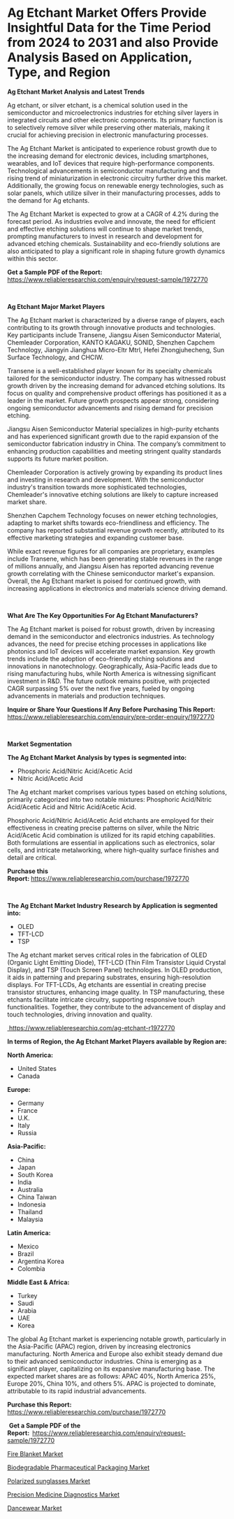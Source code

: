 <p><h1>Ag Etchant Market Offers Provide Insightful Data for the Time Period from 2024 to 2031 and also Provide Analysis Based on Application, Type, and Region</h1></p><p><strong>Ag Etchant Market Analysis and Latest Trends</strong></p>
<p><p>Ag etchant, or silver etchant, is a chemical solution used in the semiconductor and microelectronics industries for etching silver layers in integrated circuits and other electronic components. Its primary function is to selectively remove silver while preserving other materials, making it crucial for achieving precision in electronic manufacturing processes.</p><p>The Ag Etchant Market is anticipated to experience robust growth due to the increasing demand for electronic devices, including smartphones, wearables, and IoT devices that require high-performance components. Technological advancements in semiconductor manufacturing and the rising trend of miniaturization in electronic circuitry further drive this market. Additionally, the growing focus on renewable energy technologies, such as solar panels, which utilize silver in their manufacturing processes, adds to the demand for Ag etchants.</p><p>The Ag Etchant Market is expected to grow at a CAGR of 4.2% during the forecast period. As industries evolve and innovate, the need for efficient and effective etching solutions will continue to shape market trends, prompting manufacturers to invest in research and development for advanced etching chemicals. Sustainability and eco-friendly solutions are also anticipated to play a significant role in shaping future growth dynamics within this sector.</p></p>
<p><strong>Get a Sample PDF of the Report:&nbsp;</strong> <a href="https://www.reliableresearchiq.com/enquiry/request-sample/1972770?utm_campaign=120&utm_medium=2&utm_source=Github&utm_content=ia&utm_term=14112024&utm_id=ag-etchant">https://www.reliableresearchiq.com/enquiry/request-sample/1972770</a></p>
<p>&nbsp;</p>
<p><strong>Ag Etchant Major Market Players</strong></p>
<p><p>The Ag Etchant market is characterized by a diverse range of players, each contributing to its growth through innovative products and technologies. Key participants include Transene, Jiangsu Aisen Semiconductor Material, Chemleader Corporation, KANTO KAGAKU, SONID, Shenzhen Capchem Technology, Jiangyin Jianghua Micro-Eltr Mtrl, Hefei Zhongjuhecheng, Sun Surface Technology, and CHCIW.</p><p>Transene is a well-established player known for its specialty chemicals tailored for the semiconductor industry. The company has witnessed robust growth driven by the increasing demand for advanced etching solutions. Its focus on quality and comprehensive product offerings has positioned it as a leader in the market. Future growth prospects appear strong, considering ongoing semiconductor advancements and rising demand for precision etching.</p><p>Jiangsu Aisen Semiconductor Material specializes in high-purity etchants and has experienced significant growth due to the rapid expansion of the semiconductor fabrication industry in China. The company’s commitment to enhancing production capabilities and meeting stringent quality standards supports its future market position.</p><p>Chemleader Corporation is actively growing by expanding its product lines and investing in research and development. With the semiconductor industry's transition towards more sophisticated technologies, Chemleader's innovative etching solutions are likely to capture increased market share.</p><p>Shenzhen Capchem Technology focuses on newer etching technologies, adapting to market shifts towards eco-friendliness and efficiency. The company has reported substantial revenue growth recently, attributed to its effective marketing strategies and expanding customer base.</p><p>While exact revenue figures for all companies are proprietary, examples include Transene, which has been generating stable revenues in the range of millions annually, and Jiangsu Aisen has reported advancing revenue growth correlating with the Chinese semiconductor market's expansion. Overall, the Ag Etchant market is poised for continued growth, with increasing applications in electronics and materials science driving demand.</p></p>
<p>&nbsp;</p>
<p><strong>What Are The Key Opportunities For Ag Etchant Manufacturers?</strong></p>
<p><p>The Ag Etchant market is poised for robust growth, driven by increasing demand in the semiconductor and electronics industries. As technology advances, the need for precise etching processes in applications like photonics and IoT devices will accelerate market expansion. Key growth trends include the adoption of eco-friendly etching solutions and innovations in nanotechnology. Geographically, Asia-Pacific leads due to rising manufacturing hubs, while North America is witnessing significant investment in R&D. The future outlook remains positive, with projected CAGR surpassing 5% over the next five years, fueled by ongoing advancements in materials and production techniques.</p></p>
<p><strong>Inquire or Share Your Questions If Any Before Purchasing This Report:</strong> <a href="https://www.reliableresearchiq.com/enquiry/pre-order-enquiry/1972770?utm_campaign=120&utm_medium=2&utm_source=Github&utm_content=ia&utm_term=14112024&utm_id=ag-etchant">https://www.reliableresearchiq.com/enquiry/pre-order-enquiry/1972770</a></p>
<p>&nbsp;</p>
<p><strong>Market Segmentation</strong></p>
<p><strong>The Ag Etchant Market Analysis by types is segmented into:</strong></p>
<p><ul><li>Phosphoric Acid/Nitric Acid/Acetic Acid</li><li>Nitric Acid/Acetic Acid</li></ul></p>
<p><p>The Ag etchant market comprises various types based on etching solutions, primarily categorized into two notable mixtures: Phosphoric Acid/Nitric Acid/Acetic Acid and Nitric Acid/Acetic Acid. </p><p>Phosphoric Acid/Nitric Acid/Acetic Acid etchants are employed for their effectiveness in creating precise patterns on silver, while the Nitric Acid/Acetic Acid combination is utilized for its rapid etching capabilities. Both formulations are essential in applications such as electronics, solar cells, and intricate metalworking, where high-quality surface finishes and detail are critical.</p></p>
<p><strong>Purchase this Report:&nbsp;</strong><a href="https://www.reliableresearchiq.com/purchase/1972770?utm_campaign=120&utm_medium=2&utm_source=Github&utm_content=ia&utm_term=14112024&utm_id=ag-etchant">https://www.reliableresearchiq.com/purchase/1972770</a></p>
<p>&nbsp;</p>
<p><strong>The Ag Etchant Market Industry Research by Application is segmented into:</strong></p>
<p><ul><li>OLED</li><li>TFT-LCD</li><li>TSP</li></ul></p>
<p><p>The Ag etchant market serves critical roles in the fabrication of OLED (Organic Light Emitting Diode), TFT-LCD (Thin Film Transistor Liquid Crystal Display), and TSP (Touch Screen Panel) technologies. In OLED production, it aids in patterning and preparing substrates, ensuring high-resolution displays. For TFT-LCDs, Ag etchants are essential in creating precise transistor structures, enhancing image quality. In TSP manufacturing, these etchants facilitate intricate circuitry, supporting responsive touch functionalities. Together, they contribute to the advancement of display and touch technologies, driving innovation and quality.</p></p>
<p><a href="https://www.reliableresearchiq.com/ag-etchant-r1972770?utm_campaign=120&utm_medium=2&utm_source=Github&utm_content=ia&utm_term=14112024&utm_id=ag-etchant">&nbsp;https://www.reliableresearchiq.com/ag-etchant-r1972770</a></p>
<p><strong>In terms of Region, the Ag Etchant Market Players available by Region are:</strong></p>
<p>
    <p> <strong> North America: </strong>
        <ul>
            <li>United States</li>
            <li>Canada</li>
        </ul>
        </p> 
    <p> <strong> Europe: </strong>
        <ul>
            <li>Germany</li>
            <li>France</li>
            <li>U.K.</li>
            <li>Italy</li>
            <li>Russia</li>
        </ul>
        </p> 
    <p> <strong> Asia-Pacific: </strong>
        <ul>
            <li>China</li>
            <li>Japan</li>
            <li>South Korea</li>
            <li>India</li>
            <li>Australia</li>
            <li>China Taiwan</li>
            <li>Indonesia</li>
            <li>Thailand</li>
            <li>Malaysia</li>
        </ul>
        </p> 
    <p> <strong> Latin America: </strong>
        <ul>
            <li>Mexico</li>
            <li>Brazil</li>
            <li>Argentina Korea</li>
            <li>Colombia</li>
        </ul>
        </p> 
    <p> <strong> Middle East & Africa: </strong>
        <ul>
            <li>Turkey</li>
            <li>Saudi</li>
            <li>Arabia</li>
            <li>UAE</li>
            <li>Korea</li>
        </ul>
    </p>
    </p>
<p><p>The global Ag Etchant market is experiencing notable growth, particularly in the Asia-Pacific (APAC) region, driven by increasing electronics manufacturing. North America and Europe also exhibit steady demand due to their advanced semiconductor industries. China is emerging as a significant player, capitalizing on its expansive manufacturing base. The expected market shares are as follows: APAC 40%, North America 25%, Europe 20%, China 10%, and others 5%. APAC is projected to dominate, attributable to its rapid industrial advancements.</p></p>
<p><strong>Purchase this Report: </strong><a href="https://www.reliableresearchiq.com/purchase/1972770?utm_campaign=120&utm_medium=2&utm_source=Github&utm_content=ia&utm_term=14112024&utm_id=ag-etchant">https://www.reliableresearchiq.com/purchase/1972770</a></p>
<p>&nbsp;<strong>Get a Sample PDF of the Report:&nbsp;&nbsp;</strong><a href="https://www.reliableresearchiq.com/enquiry/request-sample/1972770?utm_campaign=120&utm_medium=2&utm_source=Github&utm_content=ia&utm_term=14112024&utm_id=ag-etchant">https://www.reliableresearchiq.com/enquiry/request-sample/1972770</a></p>
<p><strong></strong></p>
<p><p><a href="https://www.linkedin.com/pulse/fire-blanket-market-size-share-analysis-growth-trends-forecast-jmpsc?utm_campaign=120&utm_medium=2&utm_source=Github&utm_content=ia&utm_term=14112024&utm_id=ag-etchant">Fire Blanket Market</a></p><p><a href="https://issuu.com/reportprime-2/docs/biodegradable-pharmaceutical-packag_a125a4ce1f0148?utm_campaign=120&utm_medium=2&utm_source=Github&utm_content=ia&utm_term=14112024&utm_id=ag-etchant">Biodegradable Pharmaceutical Packaging Market</a></p><p><a href="https://www.linkedin.com/pulse/global-polarized-sunglasses-market-trends-forecasts-strategic-gwenc?utm_campaign=120&utm_medium=2&utm_source=Github&utm_content=ia&utm_term=14112024&utm_id=ag-etchant">Polarized sunglasses Market</a></p><p><a href="https://issuu.com/reportprime-2/docs/precision-medicine-diagnostics-mark_b8e8839574e51b?utm_campaign=120&utm_medium=2&utm_source=Github&utm_content=ia&utm_term=14112024&utm_id=ag-etchant">Precision Medicine Diagnostics Market</a></p><p><a href="https://www.linkedin.com/pulse/dancewear-market-navigating-challenges-unlocking-potential-2024-2031-s3itc?utm_campaign=120&utm_medium=2&utm_source=Github&utm_content=ia&utm_term=14112024&utm_id=ag-etchant">Dancewear Market</a></p></p>